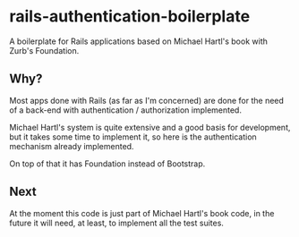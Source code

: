rails-authentication-boilerplate
================================

A boilerplate for Rails applications based on Michael Hartl's book with Zurb's Foundation.

## Why?

Most apps done with Rails (as far as I'm concerned) are done for the need of a back-end with authentication / authorization implemented.

Michael Hartl's system is quite extensive and a good basis for development, but it takes some time to implement it, so here is the authentication mechanism already implemented.

On top of that it has Foundation instead of Bootstrap.

## Next

At the moment this code is just part of Michael Hartl's book code, in the future it will need, at least, to implement all the test suites.
